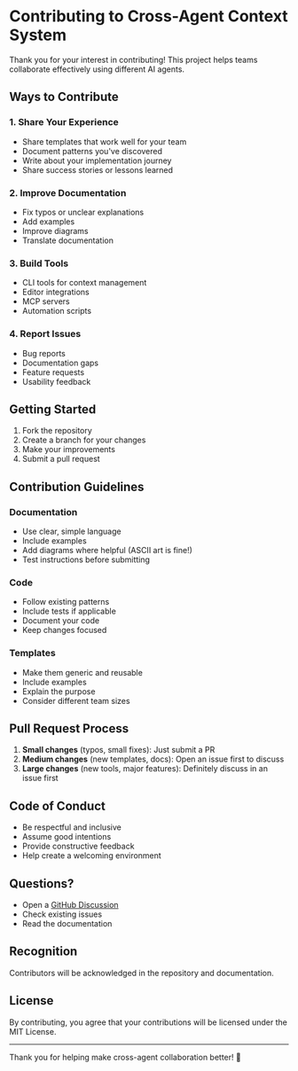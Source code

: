 # Contributing to Cross-Agent Context System

Thank you for your interest in contributing! This project helps teams collaborate effectively using different AI agents.

## Ways to Contribute

### 1. Share Your Experience
- Share templates that work well for your team
- Document patterns you've discovered
- Write about your implementation journey
- Share success stories or lessons learned

### 2. Improve Documentation
- Fix typos or unclear explanations
- Add examples
- Improve diagrams
- Translate documentation

### 3. Build Tools
- CLI tools for context management
- Editor integrations
- MCP servers
- Automation scripts

### 4. Report Issues
- Bug reports
- Documentation gaps
- Feature requests
- Usability feedback

## Getting Started

1. Fork the repository
2. Create a branch for your changes
3. Make your improvements
4. Submit a pull request

## Contribution Guidelines

### Documentation
- Use clear, simple language
- Include examples
- Add diagrams where helpful (ASCII art is fine!)
- Test instructions before submitting

### Code
- Follow existing patterns
- Include tests if applicable
- Document your code
- Keep changes focused

### Templates
- Make them generic and reusable
- Include examples
- Explain the purpose
- Consider different team sizes

## Pull Request Process

1. **Small changes** (typos, small fixes): Just submit a PR
2. **Medium changes** (new templates, docs): Open an issue first to discuss
3. **Large changes** (new tools, major features): Definitely discuss in an issue first

## Code of Conduct

- Be respectful and inclusive
- Assume good intentions
- Provide constructive feedback
- Help create a welcoming environment

## Questions?

- Open a [GitHub Discussion](https://github.com/telex-ai/cross-agent-context/discussions)
- Check existing issues
- Read the documentation

## Recognition

Contributors will be acknowledged in the repository and documentation.

## License

By contributing, you agree that your contributions will be licensed under the MIT License.

---

Thank you for helping make cross-agent collaboration better! 🚀
